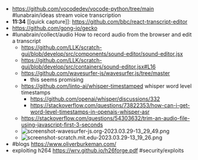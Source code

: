 - https://github.com/vocodedev/vocode-python/tree/main #lunabrain/ideas stream voice transcription
- **11:34** [[quick capture]]:  https://github.com/bbc/react-transcript-editor
- https://github.com/gong-io/gecko
- #lunabrain/collect/audio How to record audio from the browser and edit a transcript
	- https://github.com/LLK/scratch-gui/blob/develop/src/components/sound-editor/sound-editor.jsx
	- https://github.com/LLK/scratch-gui/blob/develop/src/containers/sound-editor.jsx#L16
	- https://github.com/wavesurfer-js/wavesurfer.js/tree/master
		- this seems promising
	- https://github.com/linto-ai/whisper-timestamped whisper word level timestamps
		- https://github.com/openai/whisper/discussions/332
		- https://stackoverflow.com/questions/73822353/how-can-i-get-word-level-timestamps-in-openais-whisper-asr
	- https://stackoverflow.com/questions/54303632/trim-an-audio-file-using-javascript-first-3-seconds
	- ![screenshot-wavesurfer-js.org-2023.03.29-13_29_49.png](../assets/screenshot-wavesurfer-js.org-2023.03.29-13_29_49_1680121804706_0.png)
	- ![screenshot-scratch.mit.edu-2023.03.29-13_19_26.png](../assets/screenshot-scratch.mit.edu-2023.03.29-13_19_26_1680121180059_0.png)
- #blogs https://www.oliverburkeman.com/
- exploiting h264 https://wrv.github.io/h26forge.pdf #security/exploits